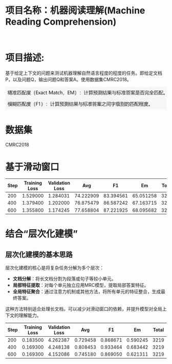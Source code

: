 # 项目名称：机器阅读理解(Machine Reading Comprehension)                                                            

# 项目描述:

基于给定上下文的问题来测试机器理解自然语言程度的程度的任务。即给定文档P，以及问题Q，输出问题Q和答案A。使用数据集CMRC2018。

![1741763425365](images/Readme/1741763425365.png)

# 数据集

CMRC2018

# 基于滑动窗口


| Step | Training Loss | Validation Loss | Avg       | F1        | Em        | Total | Skip |
| ---- | ------------- | --------------- | --------- | --------- | --------- | ----- | ---- |
| 200  | 1.529000      | 1.284031        | 74.222909 | 83.394561 | 65.051258 | 3219  | 0    |
| 400  | 1.379400      | 1.202000        | 76.875479 | 86.587242 | 67.163715 | 3219  | 0    |
| 600  | 1.355800      | 1.174245        | 77.658804 | 87.221925 | 68.095682 | 3219  | 0    |

# 结合“层次化建模”

## 层次化建模的基本思路

层次化建模的核心是将复杂任务分解为多个层次：

* **文档分解**：将长文档分割为段落或句子等较小单元。
* **局部特征提取**：对每个单元独立应用MRC模型，提取局部答案特征。
* **全局特征聚合**：通过注意力机制或其他方法，将所有单元的特征整合，生成最终答案。

这种方法特别适合处理长文档，可以减少对滑动窗口的依赖，并提升模型对全局上下文的理解能力。


| Step | Training Loss | Validation Loss | Avg      | F1       | Em       | Total | Skip |
| ---- | ------------- | --------------- | -------- | -------- | -------- | ----- | ---- |
| 200  | 0.183500      | 4.262387        | 0.729458 | 0.868671 | 0.590245 | 3219  | 0    |
| 400  | 0.169300      | 4.248138        | 0.808453 | 0.933464 | 0.683442 | 3219  | 0    |
| 600  | 0.169300      | 4.152086        | 0.745180 | 0.869050 | 0.621311 | 3219  | 0    |
